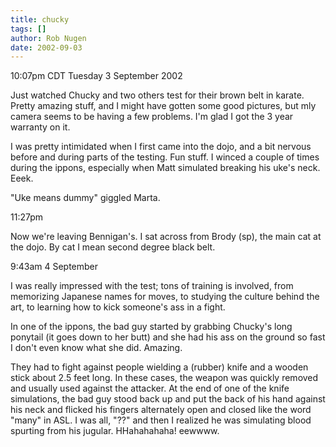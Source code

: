```yaml
---
title: chucky
tags: []
author: Rob Nugen
date: 2002-09-03
---
```


<p class=date>10:07pm CDT Tuesday 3 September 2002</p>

<p>Just watched Chucky and two others test for their brown belt in
karate.  Pretty amazing stuff, and I might have gotten some good
pictures, but mly camera seems to be having a few problems.  I'm glad
I got the 3 year warranty on it.</p>

<p>I was pretty intimidated when I first came into the dojo, and a bit
nervous before and during parts of the testing.  Fun stuff.  I winced
a couple of times during the ippons, especially when Matt simulated
breaking his uke's neck.  Eeek.</p>

<p>"Uke means dummy" giggled Marta.</p>

<p class=date>11:27pm</p>

<p>Now we're leaving Bennigan's.  I sat across from Brody (sp), the
main cat at the dojo.  By cat I mean second degree black belt.</p>

<p class=date>9:43am 4 September</p>

<p>I was really impressed with the test; tons of training is involved,
from memorizing Japanese names for moves, to studying the culture
behind the art, to learning how to kick someone's ass in a fight.</p>

<p>In one of the ippons, the bad guy started by grabbing Chucky's long
ponytail (it goes down to her butt) and she had his ass on the ground
so fast I don't even know what she did.  Amazing.</p>

<p>They had to fight against people wielding a (rubber) knife and a
wooden stick about 2.5 feet long.  In these cases, the weapon was
quickly removed and usually used against the attacker.  At the end of
one of the knife simulations, the bad guy stood back up and put the
back of his hand against his neck and flicked his fingers alternately
open and closed like the word "many" in ASL.  I was all, "??" and then
I realized he was simulating blood spurting from his jugular.
HHahahahaha!  eewwww.</p>
